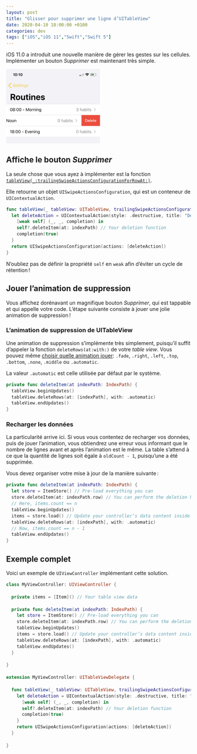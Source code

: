 ```yaml
---
layout: post
title: "Glisser pour supprimer une ligne d’UITableView"
date: 2020-04-10 18:00:00 +0100
categories: dev
tags: ["iOS","iOS 11","Swift","Swift 5"]
---
```


iOS 11.0 a introduit une nouvelle manière de gérer les gestes sur les cellules. Implémenter un bouton _Supprimer_ est maintenant très simple.

<img src="/assets/2020-04-10/intro.png" alt="Swipe to delete illustration" width="256">


## Affiche le bouton _Supprimer_

La seule chose que vous ayez à implémenter est la fonction [`tableView(_:trailingSwipeActionsConfigurationForRowAt:)`](https://developer.apple.com/documentation/uikit/uitableviewdelegate/2902367-tableview).

Elle retourne un objet `UISwipeActionsConfiguration`, qui est un conteneur de `UIContextualAction`. 

```swift
func tableView(_ tableView: UITableView, trailingSwipeActionsConfigurationForRowAt indexPath: IndexPath) -> UISwipeActionsConfiguration? {
  let deleteAction = UIContextualAction(style: .destructive, title: "Delete") {
    [weak self] (_, _, completion) in
    self?.deleteItem(at: indexPath) // Your deletion function
    completion(true)
  }
  return UISwipeActionsConfiguration(actions: [deleteAction])
}
```

N’oubliez pas de définir la propriété `self` en `weak` afin d’éviter un cycle de rétention !


## Jouer l’animation de suppression

Vous affichez dorénavant un magnifique bouton _Supprimer_, qui est tappable et qui appelle votre code. L’étape suivante consiste à jouer une jolie animation de suppression !


### L’animation de suppression de UITableView

Une animation de suppression s’implémente très simplement, puisqu’il suffit d’appeler la fonction `deleteRows(at:with:)` de votre _table view_. Vous pouvez même [choisir quelle animation jouer](https://developer.apple.com/documentation/uikit/uitableview/rowanimation): `.fade`, `.right`, `.left`, `.top`, `.bottom`, `.none`, `.middle` ou `.automatic`.

La valeur `.automatic` est celle utilisée par défaut par le système.

```swift
private func deleteItem(at indexPath: IndexPath) {
  tableView.beginUpdates()
  tableView.deleteRows(at: [indexPath], with: .automatic)
  tableView.endUpdates()
}
```


### Recharger les données

La particularité arrive ici. Si vous vous contentez de recharger vos données, puis de jouer l’animation, vous obtiendrez une erreur vous informant que le nombre de lignes avant et après l’animation est le même. La table s’attend à ce que la quantité de lignes soit égale à `oldCount - 1`, puisqu’une a été supprimée.

Vous devez organiser votre mise à jour de la manière suivante :

```swift
private func deleteItem(at indexPath: IndexPath) {
  let store = ItemStore() // Pre-load everything you can
  store.deleteItem(at: indexPath.row) // You can perform the deletion here and persist, but do not update the data in your controller!
  // Here, items.count == n
  tableView.beginUpdates()
  items = store.load() // Update your controller’s data content inside the table view updates block.
  tableView.deleteRows(at: [indexPath], with: .automatic)
  // Now, items.count == n - 1
  tableView.endUpdates()
}
```


## Exemple complet

Voici un exemple de `UIViewController` implémentant cette solution.

```swift
class MyViewController: UIViewController {

  private items = [Item]() // Your table view data

  private func deleteItem(at indexPath: IndexPath) {
    let store = ItemStore() // Pre-load everything you can
    store.deleteItem(at: indexPath.row) // You can perform the deletion here and persist, but do not update the data in your controller!
    tableView.beginUpdates()
    items = store.load() // Update your controller’s data content inside the table view updates block.
    tableView.deleteRows(at: [indexPath], with: .automatic)
    tableView.endUpdates()
  }

}

extension MyViewController: UITableViewDelegate {

  func tableView(_ tableView: UITableView, trailingSwipeActionsConfigurationForRowAt indexPath: IndexPath) -> UISwipeActionsConfiguration? {
    let deleteAction = UIContextualAction(style: .destructive, title: "Delete") {
      [weak self] (_, _, completion) in
      self?.deleteItem(at: indexPath) // Your deletion function
      completion(true)
    }
    return UISwipeActionsConfiguration(actions: [deleteAction])
  }

}
```
